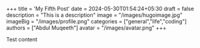 +++
title = 'My Fifth Post'
date = 2024-05-30T01:54:24+05:30
draft = false
description = "This is a description"
image = "/images/hugoimage.jpg"
imageBig = "/images/profile.png"
categories = ["general","life","coding"]
authors = ["Abdul Muqeeth"]
avatar = "/images/avatar.png"
+++

Test content